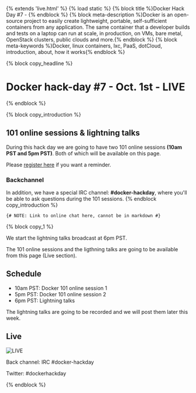 {% extends 'live.html' %}
{% load static %}
{% block title %}Docker Hack Day #7 - {% endblock %}
{% block meta-description %}Docker is an open-source project to easily create lightweight, portable, self-sufficient containers from any application. The same container that a developer builds and tests on a laptop can run at scale, in production, on VMs, bare metal, OpenStack clusters, public clouds and more.{% endblock %}
{% block meta-keywords %}Docker, linux containers, lxc, PaaS, dotCloud, introduction, about, how it works{% endblock %}


{% block copy_headline %}
# Docker hack-day #7 - Oct. 1st - LIVE #
{% endblock %}

{% block copy_introduction %}

## 101 online sessions & lightning talks

During this hack day we are going to have two 101 online sessions **(10am PST and 5pm PST)**. Both of which will be available on this page.

Please <a href="http://www.meetup.com/Docker-meetups/events/142621692/" target="_blank">register here</a> if you want a reminder.

### Backchannel

In addition, we have a special IRC channel: <strong>#docker-hackday</strong>, where you'll be able to ask questions during the 101 sessions.
{% endblock copy_introduction %}

    {# NOTE: Link to online chat here, cannot be in markdown #}

{% block copy_1 %}

We start the lightning talks broadcast at 6pm PST.

The 101 online sessions and the ligthning talks are going to be available from this page (Live section).

## Schedule

* 10am PST: Docker 101 online session 1
* 5pm PST: Docker 101 online session 2
* 6pm PST: Lightning talks

The lightning talks are going to be recorded and we will post them later this week.

## Live

<img src="{% static 'img/live/docker-hackday-7-waiting-pi.jpg' %}" title="LIVE">

Back channel: IRC #docker-hackday

Twitter: #dockerhackday

{% endblock %}